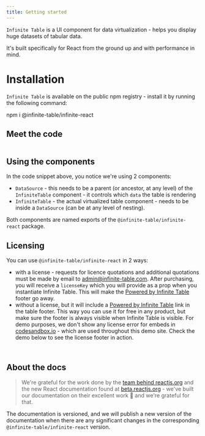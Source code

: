 ```yaml
---
title: Getting started
---
```


`Infinite Table` is a UI component for data virtualization - helps you display huge datasets of tabular data.

It's built specifically for React from the ground up and with performance in mind.

# Installation

`Infinite Table` is available on the public npm registry - install it by running the following command:

<TerminalBlock>
npm i @infinite-table/infinite-react
</TerminalBlock>

## Meet the code

<Sandpack>

```ts file=meet-the-code.page.tsx

```

</Sandpack>

## Using the components

In the code snippet above, you notice we're using 2 components:

- `DataSource` - this needs to be a parent (or ancestor, at any level) of the `InfiniteTable` component - it controls which `data` the table is rendering
- `InfiniteTable` - the actual virtualized table component - needs to be inside a `DataSource` (can be at any level of nesting).

Both components are named exports of the `@infinite-table/infinite-react` package.

## Licensing

You can use `@infinite-table/infinite-react` in 2 ways:

- with a license - requests for licence quotations and additional quotations must be made by email to admin@infinite-table.com. After purchasing, you will receive a `licenseKey` which you will provide as a prop when you instantiate Infinite Table. This will make the [Powered by Infinite Table](infinite-table.com) footer go away.
- without a license, but it will include a [Powered by Infinite Table](infinite-table.com) link in the table footer. This way you can use it for free in any product, but make sure the footer is always visible when Infinite Table is visible. For demo purposes, we don't show any license error for embeds in [codesandbox.io](https://codesandbox.io) - which are used throughout this demo site. Check the demo below to see the license footer in action.

<Sandpack title="Invalid License Demo">

```ts file=invalid-license.page.tsx

```

```ts file=data.tsx

```

</Sandpack>

## About the docs

> We're grateful for the work done by the [team behind reactjs.org](https://github.com/reactjs/reactjs.org) and the new React documentation found at [beta.reactjs.org](https://beta.reactjs.org/) - we've built our documentation on their excellent work 🙏 and we're grateful for that.

The documentation is versioned, and we will publish a new version of the documentation when there are any significant changes in the corresponding `@infinite-table/infinite-react` version.
